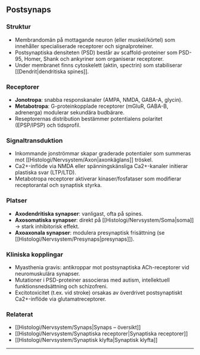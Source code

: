 ## Postsynaps

### Struktur
- Membrandomän på mottagande neuron (eller muskel/körtel) som innehåller specialiserade receptorer och signalproteiner.  
- Postsynaptiska densiteten (PSD) består av scaffold-proteiner som PSD-95, Homer, Shank och ankyriner som organiserar receptorer.  
- Under membranet finns cytoskelett (aktin, spectrin) som stabiliserar [[Dendrit|dendritiska spines]].

### Receptorer
- **Jonotropa**: snabba responskanaler (AMPA, NMDA, GABA-A, glycin).  
- **Metabotropa**: G-proteinkopplade receptorer (mGluR, GABA-B, adrenerga) modulerar sekundära budbärare.  
- Reseptorernas distribution bestämmer potentialens polaritet (EPSP/IPSP) och tidsprofil.

### Signaltransduktion
- Inkommande jonströmmar skapar graderade potentialer som summeras mot [[Histologi/Nervsystem/Axon|axonkäglans]] tröskel.  
- Ca2+-inflöde via NMDA eller spänningskänsliga Ca2+-kanaler initierar plastiska svar (LTP/LTD).  
- Metabotropa receptorer aktiverar kinaser/fosfataser som modifierar receptorantal och synaptisk styrka.

### Platser
- **Axodendritiska synapser**: vanligast, ofta på spines.  
- **Axosomatiska synapser**: direkt på [[Histologi/Nervsystem/Soma|soma]] → stark inhibitorisk effekt.  
- **Axoaxonala synapser**: modulera presynaptisk frisättning (se [[Histologi/Nervsystem/Presynaps|presynaps]]).

### Kliniska kopplingar
- Myasthenia gravis: antikroppar mot postsynaptiska ACh-receptorer vid neuromuskulära synapser.  
- Mutationer i PSD-proteiner associeras med autism, intellektuell funktionsnedsättning och schizofreni.  
- Excitotoxicitet (t.ex. vid stroke) orsakas av överdrivet postsynaptiskt Ca2+-inflöde via glutamatreceptorer.

### Relaterat
- [[Histologi/Nervsystem/Synaps|Synaps – översikt]]  
- [[Histologi/Nervsystem/Synaptiska receptorer|Synaptiska receptorer]]  
- [[Histologi/Nervsystem/Synaptisk klyfta|Synaptisk klyfta]]  

---
